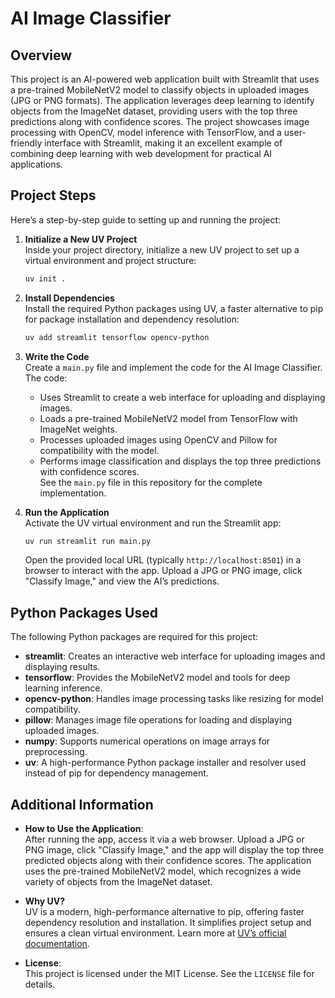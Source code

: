# AI Image Classifier

## Overview
This project is an AI-powered web application built with Streamlit that uses a pre-trained MobileNetV2 model to classify objects in uploaded images (JPG or PNG formats). The application leverages deep learning to identify objects from the ImageNet dataset, providing users with the top three predictions along with confidence scores. The project showcases image processing with OpenCV, model inference with TensorFlow, and a user-friendly interface with Streamlit, making it an excellent example of combining deep learning with web development for practical AI applications.

## Project Steps
Here’s a step-by-step guide to setting up and running the project:

1. **Initialize a New UV Project**  
   Inside your project directory, initialize a new UV project to set up a virtual environment and project structure:  
   ```bash
   uv init .
   ```

2. **Install Dependencies**  
   Install the required Python packages using UV, a faster alternative to pip for package installation and dependency resolution:  
   ```bash
   uv add streamlit tensorflow opencv-python
   ```

3. **Write the Code**  
   Create a `main.py` file and implement the code for the AI Image Classifier. The code:  
   - Uses Streamlit to create a web interface for uploading and displaying images.  
   - Loads a pre-trained MobileNetV2 model from TensorFlow with ImageNet weights.  
   - Processes uploaded images using OpenCV and Pillow for compatibility with the model.  
   - Performs image classification and displays the top three predictions with confidence scores.  
   See the `main.py` file in this repository for the complete implementation.

4. **Run the Application**  
   Activate the UV virtual environment and run the Streamlit app:  
   ```bash
   uv run streamlit run main.py
   ```  
   Open the provided local URL (typically `http://localhost:8501`) in a browser to interact with the app. Upload a JPG or PNG image, click "Classify Image," and view the AI’s predictions.

## Python Packages Used
The following Python packages are required for this project:
- **streamlit**: Creates an interactive web interface for uploading images and displaying results.
- **tensorflow**: Provides the MobileNetV2 model and tools for deep learning inference.
- **opencv-python**: Handles image processing tasks like resizing for model compatibility.
- **pillow**: Manages image file operations for loading and displaying uploaded images.
- **numpy**: Supports numerical operations on image arrays for preprocessing.
- **uv**: A high-performance Python package installer and resolver used instead of pip for dependency management.

## Additional Information
- **How to Use the Application**:  
   After running the app, access it via a web browser. Upload a JPG or PNG image, click "Classify Image," and the app will display the top three predicted objects along with their confidence scores. The application uses the pre-trained MobileNetV2 model, which recognizes a wide variety of objects from the ImageNet dataset.

- **Why UV?**  
   UV is a modern, high-performance alternative to pip, offering faster dependency resolution and installation. It simplifies project setup and ensures a clean virtual environment. Learn more at [UV’s official documentation](https://docs.astral.sh/uv/).

- **License**:  
   This project is licensed under the MIT License. See the `LICENSE` file for details.
